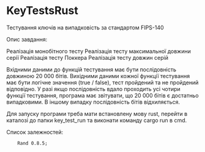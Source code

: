 # KeyTestsRust
Тестування ключів на випадковість за стандартом FIPS-140

Опис завдання:

Реалізація монобітного тесту
Реалізація тесту максимальної довжини серії
Реалізація тесту Поккера
Реалізація тесту довжин серій

Вхідними даними до функцій тестування має бути послідовність довжиною 20 000 бітів. Вихідними даними кожної функції тестування має бути логічне значення (true / false), тест пройдений та не пройдений відповідно. У разі якщо послідовність вдало проходить усі чотири функції тестування, програма має звітувати, що 20 000 бітів є достатньо випадковими. В іншому випадку послідовність бітів відхиляється.


Для запуску програми треба мати встановлену мову rust, перейти в каталозі до папки key_test_run та виконати команду cargo run в cmd.

Список залежностей: 

        Rand 0.8.5;